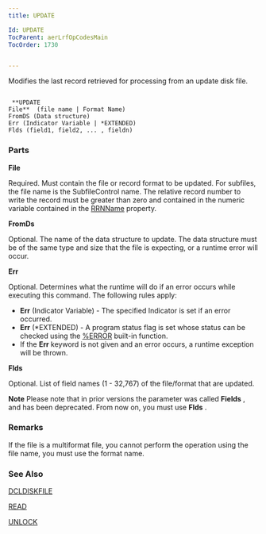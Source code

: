 ```yaml
---
title: UPDATE

Id: UPDATE
TocParent: aerLrfOpCodesMain
TocOrder: 1730


---
```


Modifies the last record retrieved for processing from an update disk file. 

```

 **UPDATE
File**  (file name | Format Name)
FromDS (Data structure)
Err (Indicator Variable | *EXTENDED)
Flds (field1, field2, ... , fieldn)
```

### Parts

**File** 

Required. Must contain the file or record format to be updated. For subfiles, the file name is the SubfileControl name. The relative record number to write the record must be greater than zero and contained in the numeric variable contained in the [RRNName](SF_RRNName_Property.html) property.


**FromDs** 

Optional. The name of the data structure to update. The data structure must be of the same type and size that the file is expecting, or a runtime error will occur.


**Err** 

Optional. Determines what the runtime will do if an error occurs while executing this command. The following rules apply:


- **Err** (Indicator Variable) - The specified Indicator is set if an error occurred.
- **Err** (*EXTENDED) - A program status flag is set whose status can be checked using the [%ERROR](ERROR_Function.html) built-in function.
- If the **Err** keyword is not given and an error occurs, a runtime exception will be thrown.


**Flds** 

Optional. List of field names (1 - 32,767) of the file/format that are updated.


**Note** Please note that in prior versions the parameter was called **Fields** , and has been deprecated. From now on, you must use **Flds** .


### Remarks
If the file is a multiformat file, you cannot perform the operation using the file name, you must use the format name. 

### See Also
[DCLDISKFILE](DCLDISKFILE.html)

[READ](READ.html)

[UNLOCK](UNLOCK.html) 
